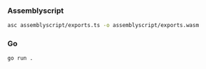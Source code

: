 ### Assemblyscript

```bash
asc assemblyscript/exports.ts -o assemblyscript/exports.wasm
```

### Go

```bash
go run .
```
